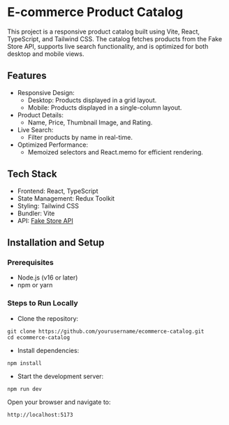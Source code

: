 # E-commerce Product Catalog

This project is a responsive product catalog built using Vite, React, TypeScript, and Tailwind CSS. The catalog fetches products from the Fake Store API, supports live search functionality, and is optimized for both desktop and mobile views.

## Features

- Responsive Design:
  - Desktop: Products displayed in a grid layout.
  - Mobile: Products displayed in a single-column layout.
- Product Details:
  - Name, Price, Thumbnail Image, and Rating.
- Live Search:
  - Filter products by name in real-time.
- Optimized Performance:
  - Memoized selectors and React.memo for efficient rendering.

## Tech Stack

- Frontend: React, TypeScript
- State Management: Redux Toolkit
- Styling: Tailwind CSS
- Bundler: Vite
- API: [Fake Store API](https://fakestoreapi.com/products)

## Installation and Setup

### Prerequisites

- Node.js (v16 or later)
- npm or yarn

### Steps to Run Locally

- Clone the repository:

```
git clone https://github.com/yourusername/ecommerce-catalog.git
cd ecommerce-catalog
```

- Install dependencies:

```
npm install
```

- Start the development server:

```
npm run dev
```

Open your browser and navigate to:

```
http://localhost:5173
```
